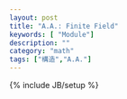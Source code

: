 ```yaml
---
layout: post
title: "A.A.: Finite Field"
keywords: [ "Module"]
description: ""
category: "math"
tags: ["構造","A.A."]
---
```

{% include JB/setup %}
